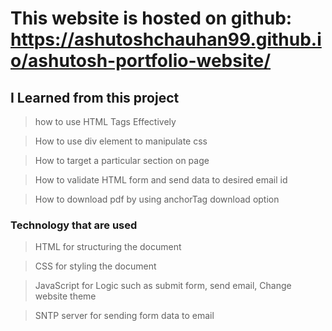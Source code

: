 # This website is hosted on github: https://ashutoshchauhan99.github.io/ashutosh-portfolio-website/

## I Learned from this project
> how to use HTML Tags Effectively
 
> How to use div element to manipulate css

> How to target a particular section on page

> How to validate HTML form and send data to desired email id

> How to download pdf by using anchorTag download option

### Technology that are used
> HTML for structuring the document
 
> CSS for styling the document

> JavaScript for Logic such as submit form, send email, Change website theme

> SNTP server for sending form data to email
